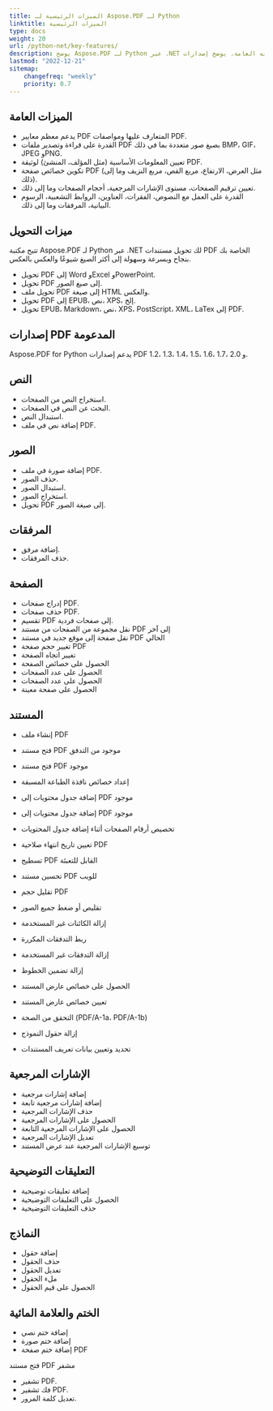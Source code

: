 ```yaml
---
title: الميزات الرئيسية لـ Aspose.PDF لـ Python
linktitle: الميزات الرئيسية
type: docs
weight: 20
url: /python-net/key-features/
description: يوضح Aspose.PDF لـ Python عبر .NET ميزاته العامة. يوضح إصدارات PDF المدعومة، وجميع التعديلات التي يمكننا القيام بها باستخدام PDF.
lastmod: "2022-12-21"
sitemap:
    changefreq: "weekly"
    priority: 0.7
---
```


## الميزات العامة

- يدعم معظم معايير PDF المتعارف عليها ومواصفات PDF.
- القدرة على قراءة وتصدير ملفات PDF بصيغ صور متعددة بما في ذلك BMP، GIF، JPEG وPNG.
- تعيين المعلومات الأساسية (مثل المؤلف، المنشئ) لوثيقة PDF.
- تكوين خصائص صفحة PDF (مثل العرض، الارتفاع، مربع القص، مربع النزيف وما إلى ذلك).
- تعيين ترقيم الصفحات، مستوى الإشارات المرجعية، أحجام الصفحات وما إلى ذلك.
- القدرة على العمل مع النصوص، الفقرات، العناوين، الروابط التشعبية، الرسوم البيانية، المرفقات وما إلى ذلك.

## ميزات التحويل

تتيح مكتبة Aspose.PDF لـ Python عبر .NET لك تحويل مستندات PDF الخاصة بك بنجاح وبسرعة وسهولة إلى أكثر الصيغ شيوعًا والعكس بالعكس.

- تحويل PDF إلى Word وExcel وPowerPoint.
- تحويل PDF إلى صيغ الصور.
- تحويل ملف PDF إلى صيغة HTML والعكس.
- تحويل PDF إلى EPUB، نص، XPS، إلخ.
- تحويل EPUB، Markdown، نص، XPS، PostScript، XML، LaTex إلى PDF.

## إصدارات PDF المدعومة

Aspose.PDF for Python يدعم إصدارات PDF 1.2، 1.3، 1.4، 1.5، 1.6، 1.7، و 2.0.

## النص

- استخراج النص من الصفحات.
- البحث عن النص في الصفحات.
- استبدال النص.
- إضافة نص في ملف PDF.

## الصور

- إضافة صورة في ملف PDF.
- حذف الصور.
- استبدال الصور.
- استخراج الصور.
- تحويل PDF إلى صيغة الصور.

## المرفقات

- إضافة مرفق.
- حذف المرفقات.

## الصفحة

- إدراج صفحات PDF.
- حذف صفحات PDF.
- تقسيم PDF إلى صفحات فردية.
- نقل مجموعة من الصفحات من مستند PDF إلى آخر
- نقل صفحة إلى موقع جديد في مستند PDF الحالي
- تغيير حجم صفحة PDF
- تغيير اتجاه الصفحة
- الحصول على خصائص الصفحة
- الحصول على عدد الصفحات
- الحصول على عدد الصفحات
- الحصول على صفحة معينة

## المستند

- إنشاء ملف PDF
- فتح مستند PDF موجود من التدفق
- فتح مستند PDF موجود

- إعداد خصائص نافذة الطباعة المسبقة
- إضافة جدول محتويات إلى PDF موجود
- إضافة جدول محتويات إلى PDF موجود
- تخصيص أرقام الصفحات أثناء إضافة جدول المحتويات
- تعيين تاريخ انتهاء صلاحية PDF
- تسطيح PDF القابل للتعبئة
- تحسين مستند PDF للويب
- تقليل حجم PDF
- تقليص أو ضغط جميع الصور
- إزالة الكائنات غير المستخدمة
- ربط التدفقات المكررة
- إزالة التدفقات غير المستخدمة
- إزالة تضمين الخطوط
- الحصول على خصائص عارض المستند
- تعيين خصائص عارض المستند
- التحقق من الصحة (PDF/A-1a، PDF/A-1b)
- إزالة حقول النموذج
- تحديد وتعيين بيانات تعريف المستندات

## الإشارات المرجعية

- إضافة إشارات مرجعية
- إضافة إشارات مرجعية تابعة
- حذف الإشارات المرجعية
- الحصول على الإشارات المرجعية
- الحصول على الإشارات المرجعية التابعة
- تعديل الإشارات المرجعية
- توسيع الإشارات المرجعية عند عرض المستند

## التعليقات التوضيحية

- إضافة تعليقات توضيحية
- الحصول على التعليقات التوضيحية
- حذف التعليقات التوضيحية

## النماذج

- إضافة حقول
- حذف الحقول
- تعديل الحقول
- ملء الحقول
- الحصول على قيم الحقول

## الختم والعلامة المائية

- إضافة ختم نصي
- إضافة ختم صورة
- إضافة ختم صفحة PDF




































































































































































































































































































































































































































































































































































































































































































































































































































































































































































































































































فتح مستند PDF مشفر
- تشفير PDF.
- فك تشفير PDF.
- تعديل كلمة المرور.